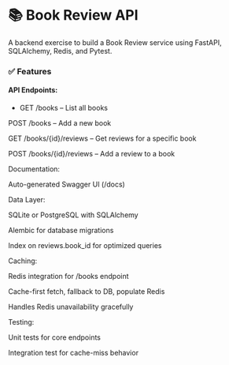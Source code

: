 # 📚 Book Review API 

A backend exercise to build a Book Review service using FastAPI, SQLAlchemy, Redis, and Pytest.

### ✅ Features
#### API Endpoints:

* GET /books – List all books

POST /books – Add a new book

GET /books/{id}/reviews – Get reviews for a specific book

POST /books/{id}/reviews – Add a review to a book

Documentation:

Auto-generated Swagger UI (/docs)

Data Layer:

SQLite or PostgreSQL with SQLAlchemy

Alembic for database migrations

Index on reviews.book_id for optimized queries

Caching:

Redis integration for /books endpoint

Cache-first fetch, fallback to DB, populate Redis

Handles Redis unavailability gracefully

Testing:

Unit tests for core endpoints

Integration test for cache-miss behavior

